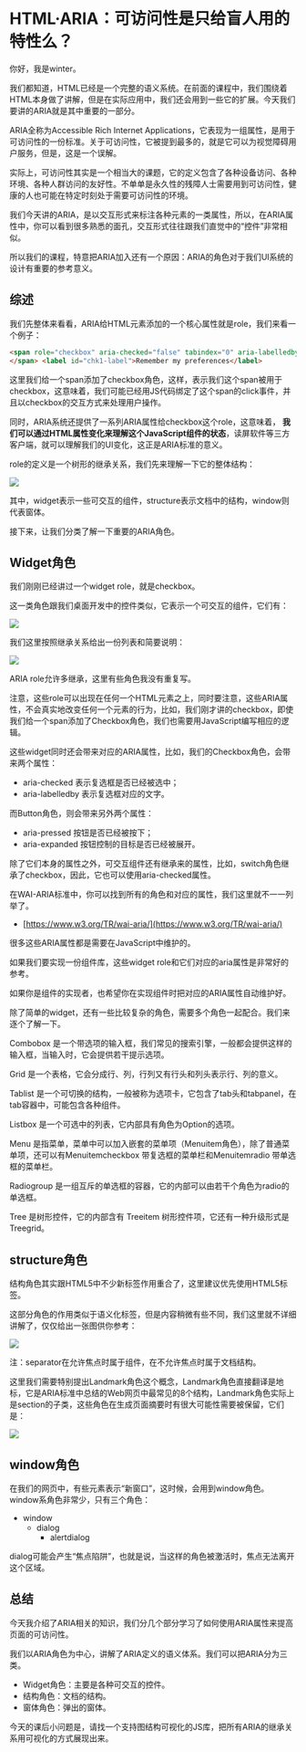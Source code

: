 # HTML·ARIA：可访问性是只给盲人用的特性么？
你好，我是winter。

我们都知道，HTML已经是一个完整的语义系统。在前面的课程中，我们围绕着HTML本身做了讲解，但是在实际应用中，我们还会用到一些它的扩展。今天我们要讲的ARIA就是其中重要的一部分。

ARIA全称为Accessible Rich Internet Applications，它表现为一组属性，是用于可访问性的一份标准。关于可访问性，它被提到最多的，就是它可以为视觉障碍用户服务，但是，这是一个误解。

实际上，可访问性其实是一个相当大的课题，它的定义包含了各种设备访问、各种环境、各种人群访问的友好性。不单单是永久性的残障人士需要用到可访问性，健康的人也可能在特定时刻处于需要可访问性的环境。

我们今天讲的ARIA，是以交互形式来标注各种元素的一类属性，所以，在ARIA属性中，你可以看到很多熟悉的面孔，交互形式往往跟我们直觉中的“控件”非常相似。

所以我们的课程，特意把ARIA加入还有一个原因：ARIA的角色对于我们UI系统的设计有重要的参考意义。

## 综述

我们先整体来看看，ARIA给HTML元素添加的一个核心属性就是role，我们来看一个例子：

```HTML
<span role="checkbox" aria-checked="false" tabindex="0" aria-labelledby="chk1-label">
</span> <label id="chk1-label">Remember my preferences</label>

```

这里我们给一个span添加了checkbox角色，这样，表示我们这个span被用于checkbox，这意味着，我们可能已经用JS代码绑定了这个span的click事件，并且以checkbox的交互方式来处理用户操作。

同时，ARIA系统还提供了一系列ARIA属性给checkbox这个role，这意味着， **我们可以通过HTML属性变化来理解这个JavaScript组件的状态**，读屏软件等三方客户端，就可以理解我们的UI变化，这正是ARIA标准的意义。

role的定义是一个树形的继承关系，我们先来理解一下它的整体结构：

![](images/93777/aeccf64871b309735054912fbbb18a69.jpg)

其中，widget表示一些可交互的组件，structure表示文档中的结构，window则代表窗体。

接下来，让我们分类了解一下重要的ARIA角色。

## Widget角色

我们刚刚已经讲过一个widget role，就是checkbox。

这一类角色跟我们桌面开发中的控件类似，它表示一个可交互的组件，它们有：

![](images/93777/10ea9eb62d60fb4bfb18c27da50836dd.jpg)

我们这里按照继承关系给出一份列表和简要说明：

![](images/93777/038e1152c9bddc7ed864d271691d17f1.jpeg)

ARIA role允许多继承，这里有些角色我没有重复写。

注意，这些role可以出现在任何一个HTML元素之上，同时要注意，这些ARIA属性，不会真实地改变任何一个元素的行为，比如，我们刚才讲的checkbox，即使我们给一个span添加了Checkbox角色，我们也需要用JavaScript编写相应的逻辑。

这些widget同时还会带来对应的ARIA属性，比如，我们的Checkbox角色，会带来两个属性：

- aria-checked 表示复选框是否已经被选中；
- aria-labelledby 表示复选框对应的文字。

而Button角色，则会带来另外两个属性：

- aria-pressed 按钮是否已经被按下；
- aria-expanded 按钮控制的目标是否已经被展开。

除了它们本身的属性之外，可交互组件还有继承来的属性，比如，switch角色继承了checkbox，因此，它也可以使用aria-checked属性。

在WAI-ARIA标准中，你可以找到所有的角色和对应的属性，我们这里就不一一列举了。

- [https://www.w3.org/TR/wai-aria/](https://www.w3.org/TR/wai-aria/)

很多这些ARIA属性都是需要在JavaScript中维护的。

如果我们要实现一份组件库，这些widget role和它们对应的aria属性是非常好的参考。

如果你是组件的实现者，也希望你在实现组件时把对应的ARIA属性自动维护好。

除了简单的widget，还有一些比较复杂的角色，需要多个角色一起配合。我们来逐个了解一下。

Combobox 是一个带选项的输入框，我们常见的搜索引擎，一般都会提供这样的输入框，当输入时，它会提供若干提示选项。

Grid 是一个表格，它会分成行、列，行列又有行头和列头表示行、列的意义。

Tablist 是一个可切换的结构，一般被称为选项卡，它包含了tab头和tabpanel，在tab容器中，可能包含各种组件。

Listbox 是一个可选中的列表，它内部具有角色为Option的选项。

Menu 是指菜单，菜单中可以加入嵌套的菜单项（Menuitem角色），除了普通菜单项，还可以有Menuitemcheckbox 带复选框的菜单栏和Menuitemradio 带单选框的菜单栏。

Radiogroup 是一组互斥的单选框的容器，它的内部可以由若干个角色为radio的单选框。

Tree 是树形控件，它的内部含有 Treeitem 树形控件项，它还有一种升级形式是Treegrid。

## structure角色

结构角色其实跟HTML5中不少新标签作用重合了，这里建议优先使用HTML5标签。

这部分角色的作用类似于语义化标签，但是内容稍微有些不同，我们这里就不详细讲解了，仅仅给出一张图供你参考：

![](images/93777/b21a82fd68a885f751123f48a7e26b7a.jpg)

注：separator在允许焦点时属于组件，在不允许焦点时属于文档结构。

这里我们需要特别提出Landmark角色这个概念，Landmark角色直接翻译是地标，它是ARIA标准中总结的Web网页中最常见的8个结构，Landmark角色实际上是section的子类，这些角色在生成页面摘要时有很大可能性需要被保留，它们是：

![](images/93777/9aee7029d4bf684a8679a6776d6e9075.jpg)

## window角色

在我们的网页中，有些元素表示“新窗口”，这时候，会用到window角色。window系角色非常少，只有三个角色：

- window
  - dialog
    - alertdialog

dialog可能会产生“焦点陷阱”，也就是说，当这样的角色被激活时，焦点无法离开这个区域。

## 总结

今天我介绍了ARIA相关的知识，我们分几个部分学习了如何使用ARIA属性来提高页面的可访问性。

我们以ARIA角色为中心，讲解了ARIA定义的语义体系。我们可以把ARIA分为三类。

- Widget角色：主要是各种可交互的控件。
- 结构角色：文档的结构。
- 窗体角色：弹出的窗体。

今天的课后小问题是，请找一个支持图结构可视化的JS库，把所有ARIA的继承关系用可视化的方式展现出来。